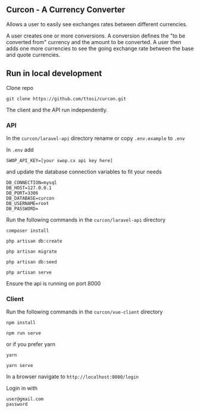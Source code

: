 ## Curcon - A Currency Converter

Allows a user to easily see exchanges rates between different currencies.

A user creates one or more conversions. A conversion defines the "to be converted from" currency and the amount to be converted. A user then adds one more currencies to see the going exchange rate between the base and quote currencies.

## Run in local development
Clone repo

```
git clone https://github.com/ttosi/curcon.git
```

The client and the API run independently.

### API
In the `curcon/laravel-api` directory rename or copy `.env.example` to `.env`

In `.env` add 

```
SWOP_API_KEY=[your swop.cx api key here]
```
and update the database connection variables to fit your needs

```
DB_CONNECTION=mysql
DB_HOST=127.0.0.1
DB_PORT=3306
DB_DATABASE=curcon
DB_USERNAME=root
DB_PASSWORD=
```

Run the following commands in the `curcon/laravel-api` directory

```
composer install

php artisan db:create

php artisan migrate

php artisan db:seed

php artisan serve
```

Ensure the api is running on port 8000

### Client

Run the following commands in the `curcon/vue-client` directory

```
npm install

npm run serve
```

or if you prefer yarn
```
yarn

yarn serve
```

In a browser navigate to `http://localhost:8080/login`

Login in with
```
user@gmail.com
password
```
